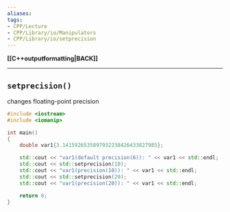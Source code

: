 ```yaml
---
aliases:
tags:
- CPP/Lecture
- CPP/Library/io/Manipulators
- CPP/Library/io/setprecision
---
```

**[[C++outputformatting|BACK]]**

---
## `setprecision()`
changes floating-point precision

```cpp
#include <iostream>
#include <iomanip>

int main()
{
    double var1{3.1415926535897932238426433827985};

    std::cout << "var1(default precision(6)): " << var1 << std::endl;
    std::cout << std::setprecision(10);
    std::cout << "var1(precision(10)): " << var1 << std::endl;
    std::cout << std::setprecision(20);
    std::cout << "var1(precision(20)): " << var1 << std::endl;

    return 0;
}
```
